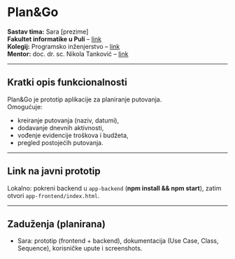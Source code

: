 # Plan&Go

**Sastav tima:** Sara [prezime]  
**Fakultet informatike u Puli** – [link](https://fipu.unipu.hr)  
**Kolegij:** Programsko inženjerstvo – [link](http://ntankovic.unipu.hr/pi)  
**Mentor:** doc. dr. sc. Nikola Tanković – [link](http://ntankovic.unipu.hr)

---

## Kratki opis funkcionalnosti
Plan&Go je prototip aplikacije za planiranje putovanja.  
Omogućuje:
- kreiranje putovanja (naziv, datumi),  
- dodavanje dnevnih aktivnosti,  
- vođenje evidencije troškova i budžeta,  
- pregled postojećih putovanja.  

---

## Link na javni prototip
Lokalno: pokreni backend u `app-backend` (**npm install && npm start**), zatim otvori `app-frontend/index.html`.

---

## Zaduženja (planirana)
- Sara: prototip (frontend + backend), dokumentacija (Use Case, Class, Sequence), korisničke upute i screenshots.
